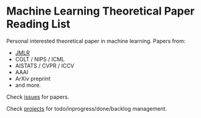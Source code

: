 # Machine Learning Theoretical Paper Reading List

Personal interested theoretical paper in machine learning. Papers from:

- [JMLR](http://proceedings.mlr.press/)
- COLT / NIPS / ICML
- AISTATS / CVPR / ICCV
- AAAI
- ArXiv preprint
- and more.

Check [issues](https://github.com/changkun/ml-theories/issues) for papers.

Check [projects](https://github.com/changkun/ml-theories/projects) for todo/inprogress/done/backlog management.

